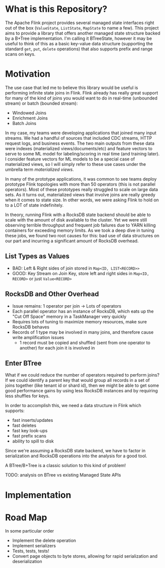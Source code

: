 # What is this Repository?
The Apache Flink project provides several managed state interfaces right out of the box (`ValueState`, `ListState`, `MapState` to name a few). This project aims to provide a library that offers another managed state structure backed by a B+Tree implementation. I'm calling it BTreeState, however it may be useful to think of this as a basic key-value data structure (supporting the standard `get`, `put`, `delete` operations) that also supports prefix and range scans on keys.

# Motivation

The use case that led me to believe this library would be useful is performing infinite state joins in Flink. Flink already has really great support for many of the kind of joins you would want to do in real-time (unbounded stream) or batch (bounded stream):
- Windowed Joins
- Enrichment Joins
- Batch Joins

In my case, my teams were developing applications that joined many input streams. We had a handful of sources that included CDC streams, HTTP request logs, and business events. The two main outputs from these data were indexes (materialized views/documents/etc) and feature vectors to serve to some ML model for labeling/scoring in real time (and training later). I consider feature vectors for ML models to be a special case of materialized views, so I will simply refer to these use cases under the umbrella term _materialized views_.

In many of the prototype applications, it was common to see teams deploy prototype Flink topologies with more than 50 operators (this is not parallel operators). Most of these prototypes really struggled to scale on large data sets. As it turns out, materialized views that involve joins are really greedy when it comes to state size. In other words, we were asking Flink to hold on to a LOT of state indefinitely.

In theory, running Flink with a RocksDB state backend should be able to scale with the amount of disk available to the cluster. Yet we were still observing terrible throughput and frequent job failures due to YARN killing containers for exceeding memory limits. As we took a deep dive in tuning these jobs, we found two root causes for this: bad use of data structures on our part and incurring a significant amount of RocksDB overhead.

## List Types as Values
- BAD: Left & Right sides of join stored in `Map<ID, LIST<RECORD>>`
- GOOD: Key Stream on Join Key, store left and right sides in `Map<ID, RECORD>` or just `Value<RECORD>`

## RocksDB and Other Overhead
- Issue remains: 1 operator per join -> Lots of operators
- Each parallel operator has an instance of RocksDB, which eats up the "Cut Off Space" memory in a TaskManager very quickly
- Requires lots of tuning to maximize memory resources, make sure RocksDB behaves
- Records of 1 type may be involved in many joins, and therefore cause write amplification issues
  - 1 record must be copied and shuffled (sent from one operator to another) for each join it is involved in

## Enter BTree
What if we could reduce the number of operators required to perform joins? If we could identify a parent key that would group all records in a set of joins together (like tenant id or shard id), then we might be able to get some good performance gains by using less RocksDB instances and by requiring less shuffles for keys.

In order to accomplish this, we need a data structure in Flink which supports:
- fast inserts/updates
- fast deletes
- fast key look-ups
- fast prefix scans
- ability to spill to disk

Since we're assuming a RocksDB state backend, we have to factor in serialization and RocksDB operations into the analysis for a good tool.

A BTree/B+Tree is a classic solution to this kind of problem!

TODO: analysis on BTree vs existing Managed State APIs

# Implementation

# Road Map
In some particular order
- Implement the delete operation
- Implement serializers
- Tests, tests, tests!
- Convert page objects to byte stores, allowing for rapid serialization and deserialization